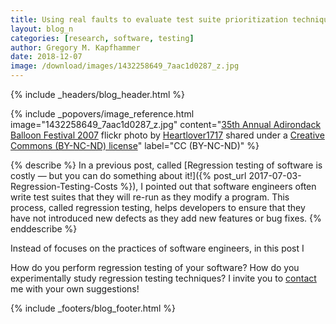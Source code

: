 ```yaml
---
title: Using real faults to evaluate test suite prioritization techniques
layout: blog_n
categories: [research, software, testing]
author: Gregory M. Kapfhammer
date: 2018-12-07
image: /download/images/1432258649_7aac1d0287_z.jpg
---
```


{% include _headers/blog_header.html %}

<!-- Include header image -->
{% include _popovers/image_reference.html image="1432258649_7aac1d0287_z.jpg" content="<a title='35th Annual Adirondack Balloon Festival 2007' href='https://flickr.com/photos/heartlover1717/1432258649'>35th Annual Adirondack Balloon Festival 2007</a> flickr photo by <a href='https://flickr.com/people/heartlover1717'>Heartlover1717</a> shared under a <a href='https://creativecommons.org/licenses/by-nc-nd/2.0/'>Creative Commons (BY-NC-ND) license</a>" label="CC (BY-NC-ND)" %}

{% describe %}
In a previous post, called [Regression testing of software is costly &mdash; but
you can do something about it!]({% post_url 2017-07-03-Regression-Testing-Costs
%}), I pointed out that software engineers often write test suites that they
will re-run as they modify a program. This process, called regression testing,
helps developers to ensure that they have not introduced new defects as they add
new features or bug fixes.
{% enddescribe %}

Instead of focuses on the practices of software engineers, in this post I

How do you perform regression testing of your software? How do you
experimentally study regression testing techniques? I invite you to
[contact]({{site.baseurl}}contact/) me with your own suggestions!

{% include _footers/blog_footer.html %}
